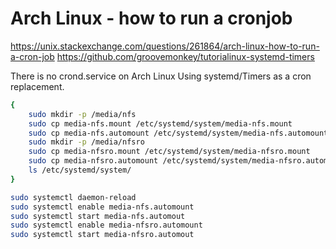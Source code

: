 # Arch Linux - how to run a cronjob
https://unix.stackexchange.com/questions/261864/arch-linux-how-to-run-a-cron-job
https://github.com/groovemonkey/tutorialinux-systemd-timers

There is no crond.service on Arch Linux
Using systemd/Timers as a cron replacement.

```bash
{
    sudo mkdir -p /media/nfs
    sudo cp media-nfs.mount /etc/systemd/system/media-nfs.mount
    sudo cp media-nfs.automount /etc/systemd/system/media-nfs.automount
    sudo mkdir -p /media/nfsro
    sudo cp media-nfsro.mount /etc/systemd/system/media-nfsro.mount
    sudo cp media-nfsro.automount /etc/systemd/system/media-nfsro.automount
    ls /etc/systemd/system/
}
```

```bash
sudo systemctl daemon-reload
sudo systemctl enable media-nfs.automount
sudo systemctl start media-nfs.automout
sudo systemctl enable media-nfsro.automount
sudo systemctl start media-nfsro.automout
```

